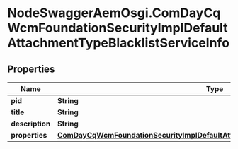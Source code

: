 # NodeSwaggerAemOsgi.ComDayCqWcmFoundationSecurityImplDefaultAttachmentTypeBlacklistServiceInfo

## Properties

Name | Type | Description | Notes
------------ | ------------- | ------------- | -------------
**pid** | **String** |  | [optional] 
**title** | **String** |  | [optional] 
**description** | **String** |  | [optional] 
**properties** | [**ComDayCqWcmFoundationSecurityImplDefaultAttachmentTypeBlacklistServiceProperties**](ComDayCqWcmFoundationSecurityImplDefaultAttachmentTypeBlacklistServiceProperties.md) |  | [optional] 


